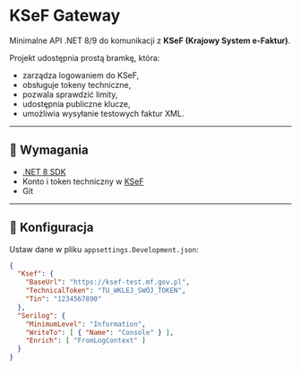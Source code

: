 # KSeF Gateway

Minimalne API .NET 8/9 do komunikacji z **KSeF (Krajowy System e-Faktur)**.

Projekt udostępnia prostą bramkę, która:
- zarządza logowaniem do KSeF,
- obsługuje tokeny techniczne,
- pozwala sprawdzić limity,
- udostępnia publiczne klucze,
- umożliwia wysyłanie testowych faktur XML.

---

## 🚀 Wymagania

- [.NET 8 SDK](https://dotnet.microsoft.com/download)
- Konto i token techniczny w [KSeF](https://ksef-test.mf.gov.pl/)
- Git

---

## 🔧 Konfiguracja

Ustaw dane w pliku `appsettings.Development.json`:

```json
{
  "Ksef": {
    "BaseUrl": "https://ksef-test.mf.gov.pl",
    "TechnicalToken": "TU_WKLEJ_SWÓJ_TOKEN",
    "Tin": "1234567890"
  },
  "Serilog": {
    "MinimumLevel": "Information",
    "WriteTo": [ { "Name": "Console" } ],
    "Enrich": [ "FromLogContext" ]
  }
}
